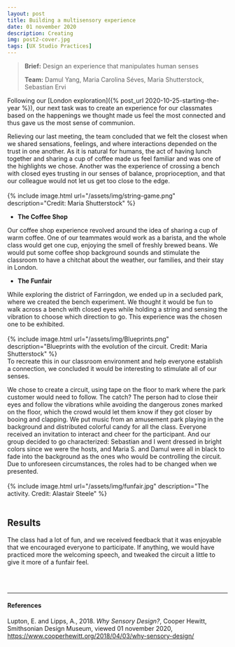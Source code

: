 ```yaml
---
layout: post
title: Building a multisensory experience
date: 01 november 2020
description: Creating 
img: post2-cover.jpg
tags: [UX Studio Practices] 
---
```


> **Brief:** Design an experience that manipulates human senses
>
> **Team:** Damul Yang, Maria Carolina Séves, Maria Shutterstock, Sebastian Ervi 


Following our [London exploration]({% post_url 2020-10-25-starting-the-year %}), our next task was to create an experience for our classmates based on the happenings we thought made us feel the most connected and thus gave us the most sense of communion.

Relieving our last meeting, the team concluded that we felt the closest when we shared sensations, feelings, and where interactions depended on the trust in one another.  As it is natural for humans, the act of having lunch together and sharing a cup of coffee made us feel familiar and was one of the highlights we chose.  Another was the experience of crossing a bench with closed eyes trusting in our senses of balance, proprioception, and that our colleague would not let us get too close to the edge.
<br>
<br>
{% include image.html url="/assets/img/string-game.png" description="Credit: Maria Shutterstock" %}
<br>

* **The Coffee Shop**

Our coffee shop experience revolved around the idea of sharing a cup of warm coffee. One of our teammates would work as a barista, and the whole class would get one cup, enjoying the smell of freshly brewed beans. We would put some coffee shop background sounds and stimulate the classroom to have a chitchat about the weather, our families, and their stay in London.


* **The Funfair**

While exploring the district of Farringdon, we ended up in a secluded park, where we created the bench experiment. We thought it would be fun to walk across a bench with closed eyes while holding a string and sensing the vibration to choose which direction to go. This experience was the chosen one to be exhibited.
<br>
<br>
{% include image.html url="/assets/img/Blueprints.png" description="Blueprints with the evolution of the circuit. Credit: Maria Shutterstock" %}
<br>
To recreate this in our classroom environment and help everyone establish a connection, we concluded it would be interesting to stimulate all of our senses. 

We chose to create a circuit, using tape on the floor to mark where the park customer would need to follow. The catch? The person had to close their eyes and follow the vibrations while avoiding the dangerous zones marked on the floor, which the crowd would let them know if they got closer by booing and clapping. We put music from an amusement park playing in the background and distributed colorful candy for all the class. Everyone received an invitation to interact and cheer for the participant. And our group decided to go characterized: Sebastian and I went dressed in bright colors since we were the hosts, and Maria S. and Damul were all in black to fade into the background as the ones who would be controlling the circuit. Due to unforeseen circumstances, the roles had to be changed when we presented.
<br>
<br>
{% include image.html url="/assets/img/funfair.jpg" description="The activity. Credit: Alastair Steele" %}
<br>
<br>

## **Results**


The class had a lot of fun, and we received feedback that it was enjoyable that we encouraged everyone to participate. If anything, we would have practiced more the welcoming speech, and tweaked the circuit a little to give it more of a funfair feel.


<br>
<br>

***

#### References

Lupton, E. and Lipps, A., 2018. *Why Sensory Design?*, Cooper Hewitt, Smithsonian Design Museum, viewed 01 november 2020, <https://www.cooperhewitt.org/2018/04/03/why-sensory-design/> 





<!-- {% include image.html url="/assets/img/The_Human_Senses.jpg" description="My cat, Robert Downey Jr." %}

|![The human senses]({{site.baseurl}}/assets/img/The_Human_Senses.jpg)| 
|:--:| 
| *the human senses* | -->
